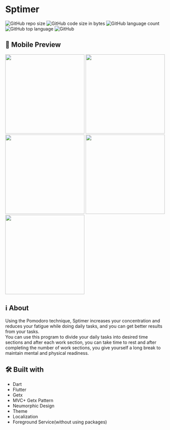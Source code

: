 # Sptimer
![GitHub repo size](https://img.shields.io/github/repo-size/MohammadAminZamaniAfshar/sptimer?color=red&label=repository%20size)
![GitHub code size in bytes](https://img.shields.io/github/languages/code-size/MohammadAminZamaniAfshar/sptimer?color=red)
![GitHub language count](https://img.shields.io/github/languages/count/MohammadAminZamaniAfshar/sptimer)
![GitHub top language](https://img.shields.io/github/languages/top/MohammadAminZamaniAfshar/sptimer)
![GitHub](https://img.shields.io/github/license/MohammadAminZamaniAfshar/sptimer?color=yellow)


## 📱 Mobile Preview
<p float="left">
  <img src="https://user-images.githubusercontent.com/88077166/211139205-75064e27-4d1f-4fe0-a86c-b39de96841e6.png" width="250" />
  <img src="https://user-images.githubusercontent.com/88077166/211139237-0c628053-3402-4d17-9e11-21ec9cf24acc.png" width="250" /> 
  <img src="https://user-images.githubusercontent.com/88077166/211139231-c961dc37-acd1-4c25-ae83-bdc2e7289eaf.png" width="250" />
  <img src="https://user-images.githubusercontent.com/88077166/211139256-572ec975-afde-4efe-be9c-a14d687438b4.png" width="250" />
  <img src="https://user-images.githubusercontent.com/88077166/211139258-5ba8982f-68c4-49eb-b0f0-3163716f72db.png" width="250" />
</p>

## ℹ️ About
Using the Pomodoro technique, Sptimer increases your concentration and reduces your fatigue while doing daily tasks, and you can get better results from your tasks.<br/>
You can use this program to divide your daily tasks into desired time sections and after each work section, you can take time to rest and after completing the number of work sections, you give yourself a long break to maintain mental and physical readiness.

## 🛠 Built with
- Dart
- Flutter
- Getx
- MVC+ Getx Pattern
- Neumorphic Design
- Theme
- Localization
- Foreground Service(without using packages)
